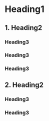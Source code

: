 Heading1
========

1\. Heading2
------------

### Heading3

### Heading3

### Heading3

2\. Heading2
------------

### Heading3

### Heading3